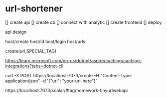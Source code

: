 # url-shortener

[] create api
[] create db
[] connect with analytic
[] create frontend
[] deploy


api design

host/create
host/id
host/login
host/urls

create(url,SPECIAL_TAG)

https://learn.microsoft.com/en-us/dotnet/aspire/caching/caching-integrations?tabs=dotnet-cli


curl -X POST https://localhost:7073/create -H "Content-Type: application/json" -d '{"url": "your-url-here"}'


https://localhost:7073/scalar/#tag/homework-tinyurlwebapi

